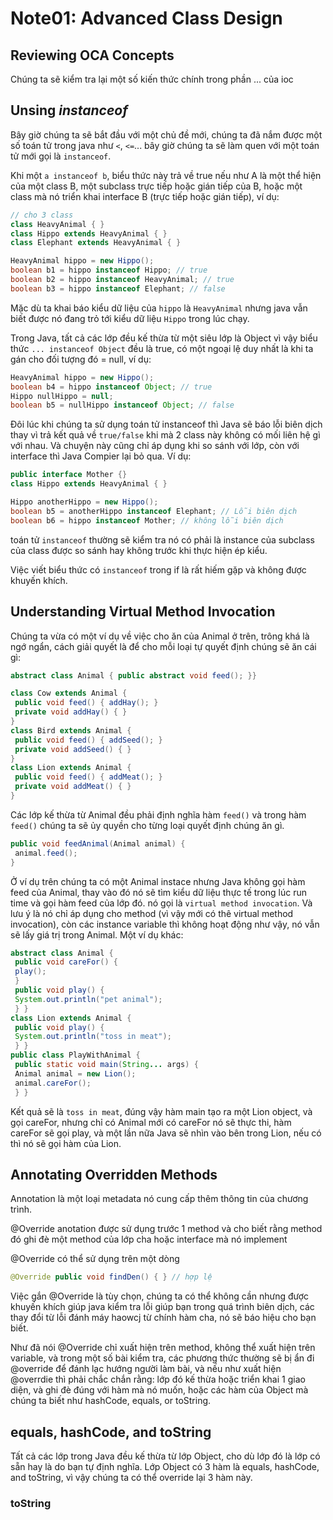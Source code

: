 # Note01: Advanced Class Design
## Reviewing OCA Concepts
Chúng ta sẽ kiểm tra lại một số kiến thức chính trong phần ... của ioc
## Unsing *instanceof*
Bây giờ chúng ta sẽ bắt đầu với một chủ đề mới, chúng ta đã nắm được một số toán tử trong java như `<`, `<=`... bây giờ chúng ta sẽ làm quen với một toán tử mới gọi là `instanceof`.

Khi một `a instanceof b`, biểu thức này trả về true nếu như A là một thể hiện của một class B, một subclass trực tiếp hoặc gián tiếp của B, hoặc một class mà nó triển khai interface B (trực tiếp hoặc gián tiếp), ví dụ:
```java
// cho 3 class
class HeavyAnimal { }
class Hippo extends HeavyAnimal { }
class Elephant extends HeavyAnimal { }

HeavyAnimal hippo = new Hippo();
boolean b1 = hippo instanceof Hippo; // true
boolean b2 = hippo instanceof HeavyAnimal; // true
boolean b3 = hippo instanceof Elephant; // false
```
Mặc dù ta khai báo kiểu dữ liệu của `hippo` là `HeavyAnimal` nhưng java vẫn biết được nó đang trỏ tới kiểu dữ liệu `Hippo` trong lúc chạy.

Trong Java, tất cả các lớp đều kế thừa từ một siêu lớp là Object vì vậy biểu thức `... instanceof Object` đều là true, có một ngoại lệ duy nhất là khi ta gán cho đối tượng đó = null, ví dụ:
```java
HeavyAnimal hippo = new Hippo();
boolean b4 = hippo instanceof Object; // true
Hippo nullHippo = null;
boolean b5 = nullHippo instanceof Object; // false
```
Đôi lúc khi chúng ta sử dụng toán tử instanceof thì Java sẽ báo lỗi biên dịch thay vì trả kết quả về `true/false` khi mà 2 class này không có mối liên hệ gì với nhau. Và chuyện này cũng chỉ áp dụng khi so sánh với lớp, còn với interface thì Java Compier lại bỏ qua. Ví dụ:
```java
public interface Mother {}
class Hippo extends HeavyAnimal { }

Hippo anotherHippo = new Hippo();
boolean b5 = anotherHippo instanceof Elephant; // Lỗi biên dịch
boolean b6 = hippo instanceof Mother; // không lỗi biên dịch
```
toán tử `instanceof` thường sẽ kiểm tra nó có phải là instance của subclass của class được so sánh hay không trước khi thực hiện ép kiểu.

Việc viết biểu thức có `instanceof` trong if là rất hiếm gặp và không được khuyến khích.

## Understanding Virtual Method Invocation
Chúng ta vừa có một ví dụ về việc cho ăn của Animal ở trên, trông khá là ngớ ngẩn, cách giải quyết là để cho mỗi loại tự quyết định chúng sẽ ăn cái gì:
```java
abstract class Animal { public abstract void feed(); }}

class Cow extends Animal {
 public void feed() { addHay(); }
 private void addHay() { }
}
class Bird extends Animal {
 public void feed() { addSeed(); }
 private void addSeed() { }
}
class Lion extends Animal {
 public void feed() { addMeat(); }
 private void addMeat() { }
}
```
Các lớp kế thừa từ Animal đều phải định nghĩa hàm `feed()` và trong hàm `feed()` chúng ta sẽ ủy quyền cho từng loại quyết định chúng ăn gì.
```java
public void feedAnimal(Animal animal) {
 animal.feed();
}
```

Ở ví dụ trên chúng ta có một Animal instace nhưng Java không gọi hàm feed của Animal, thay vào đó nó sẽ tìm kiểu dữ liệu thực tế trong lúc run time và gọi hàm feed của lớp đó. nó gọi là `virtual method invocation`. Và lưu ý là nó chỉ áp dụng cho method (vì vậy mới có thê virtual method invocation), còn các instance variable thì không hoạt động như vậy, nó vẫn sẽ lấy giá trị trong Animal. Một ví dụ khác:
```java
abstract class Animal {
 public void careFor() {
 play();
 }
 public void play() {
 System.out.println("pet animal");
 } }
class Lion extends Animal {
 public void play() {
 System.out.println("toss in meat");
 } }
public class PlayWithAnimal {
 public static void main(String... args) {
 Animal animal = new Lion();
 animal.careFor();
 } }
```
Kết quả sẽ là `toss in meat`, đúng vậy hàm main tạo ra một Lion object, và gọi careFor, nhưng chỉ có Animal mới có careFor nó sẽ thực thi, hàm careFor sẽ gọi play, và một lần nữa Java sẽ nhìn vào bên trong Lion, nếu có thì nó sẽ gọi hàm của Lion.

## Annotating Overridden Methods
Annotation là một loại metadata nó cung cấp thêm thông tin của chương trình.

@Override anotation được sử dụng trước 1 method và cho biết rằng method đó ghi đè một method của lớp cha hoặc interface mà nó implement

@Override có thể sử dụng trên một dòng
```java
@Override public void findDen() { } // hợp lệ
```
Việc gắn @Override là tùy chọn, chúng ta có thể không cần nhưng được khuyến khích giúp java kiểm tra lỗi giúp bạn trong quá trình biên dịch, các thay đổi từ lỗi đánh máy haowcj từ chính hàm cha, nó sẽ báo hiệu cho bạn biết.

Như đã nói @Override chỉ xuất hiện trên method, không thể xuất hiện trên variable, và trong một số bài kiểm tra, các phương thức thường sẽ bị ẩn đi @override để đánh lạc hướng người làm bài, và nếu như xuất hiện @overrdie thì phải chắc chắn rằng: lớp đó kế thừa hoặc triển khai 1 giao diện, và ghi đè đúng với hàm mà nó muốn, hoặc các hàm của Object mà chúng ta biết như hashCode, equals, or toString.


## equals, hashCode, and toString
Tất cả các lớp trong Java đều kế thừa từ lớp Object, cho dù lớp đó là lớp có sẵn hay là do bạn tự định nghĩa. Lớp Object có 3 hàm là equals, hashCode, and toString, vì vậy chúng ta có thể override lại 3 hàm này.
### toString




